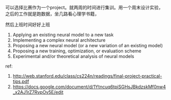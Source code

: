 可以选择比赛作为一个project。就两周的时间进行集训。用一个周末设计实验，之后的工作就是跑数据，坐几路看心理学书籍，

然后上班时间好好上班

1. Applying an existing neural model to a new task
2. Implementing a complex neural architecture
3. Proposing a new neural model (or a new variation of an existing model)
4. Proposing a new training, optimization, or evaluation scheme
5. Experimental and/or theoretical analysis of neural models

ref:
1. http://web.stanford.edu/class/cs224n/readings/final-project-practical-tips.pdf
2. https://docs.google.com/document/d/1Ytncuq6tpiSGHsJBkdzskMf0nw4_x2AJ1rZ7RvpOv5E/edit
